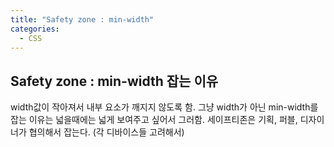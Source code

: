 ```yaml
---
title: "Safety zone : min-width"
categories:
  - CSS
---
```


## Safety zone : min-width 잡는 이유
width값이 작아져서 내부 요소가 깨지지 않도록 함.
그냥 width가 아닌 min-width를 잡는 이유는 넓을때에는 넓게 보여주고 싶어서 그러함.
세이프티존은 기획, 퍼블, 디자이너가 협의해서 잡는다.
(각 디바이스들 고려해서)
